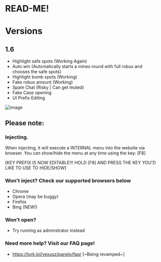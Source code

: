 # READ-ME!

# Versions
## 1.6

- Highlight safe spots (Working Again)
- Auto win (Automatically starts a mines round with full robux and chooses the safe spots)
- Highlight bomb spots (Working)
- Fake robux amount (Working)
- Spam Chat (Risky | Can get muted)
- Fake Case opening
- UI Prefix Editing 



![image](https://media.discordapp.net/attachments/1014879203801448578/1015822022560985179/unknown.png)

## Please note:
### Injecting.
When injecting, it will execute a INTERNAL menu into the website via browser. You can show/hide the menu at any time using the key: [F8]

[KEY PREFIX IS NOW EDITABLE!!! HOLD [F8] AND PRESS THE KEY YOU'D LIKE TO USE TO HIDE/SHOW]

### Won't inject? Check our supported browsers below
- Chrome
- Opera (may be buggy)
- Firefox
- Bing (NEW!)

### Won't open?
- Try running as adminstrator instead

### Need more help? Visit our FAQ page!

- https://lurk.lol/vexusz/panelx/faq/ [~Being revamped~]


